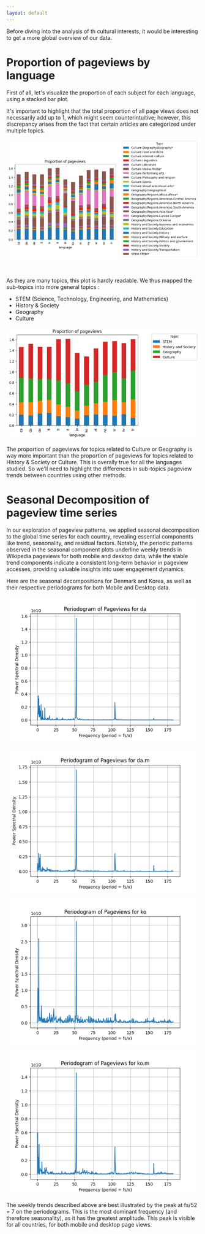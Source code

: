 ```yaml
---
layout: default
---
```



Before diving into the analysis of th cultural interests, it would be interesting to get a more global overview of our data. 

# Proportion of pageviews by language

First of all, let's visualize the proportion of each subject for each language, using a stacked bar plot.

It's important to highlight that the total proportion of all page views does not necessarily add up to 1, which might seem counterintuitive; however, this discrepancy arises from the fact that certain articles are categorized under multiple topics.

<p align='center'>
<img src="images/proportions.png" />
</p>

 <br>

As they are many topics, this plot is hardly readable. We thus mapped the sub-topics into more general topics : 
- STEM (Science, Technology, Engineering, and Mathematics)
- History & Society
- Geography
- Culture

<p align='center'>
<img src="images/proportions_combined.png" />
</p>


 The proportion of pageviews for topics related to Culture or Geography is way more important than the proportion of pageviews for topics related to History & Society or Culture. This is overally true for all the languages studied. So we'll need to highlight the differences in sub-topics pageview trends between countries using other methods.

 # Seasonal Decomposition of pageview time series

In our exploration of pageview patterns, we applied seasonal decomposition to the global time series for each country, revealing essential components like trend, seasonality, and residual factors. Notably, the periodic patterns observed in the seasonal component plots underline weekly trends in Wikipedia pageviews for both mobile and desktop data, while the stable trend components indicate a consistent long-term behavior in pageview accesses, providing valuable insights into user engagement dynamics.

Here are the seasonal decompositions for Denmark and Korea, as well as their respective periodograms for both Mobile and Desktop data. 

<p align='center'>
<img src="images/periodogram/periodogram_da.png" />
</p>

<p align='center'>
<img src="images/periodogram/periodogram_da.m.png" />
</p>

<p align='center'>
<img src="images/periodogram/periodogram_ko.png" />
</p>

<p align='center'>
<img src="images/periodogram/periodogram_ko.m.png" />
</p>

The weekly trends described above are best illustrated by the peak at fs/52 = 7 on the periodograms. This is the most dominant frequency (and therefore seasonality), as it has the greatest amplitude. This peak is visible for all countries, for both mobile and desktop page views.


